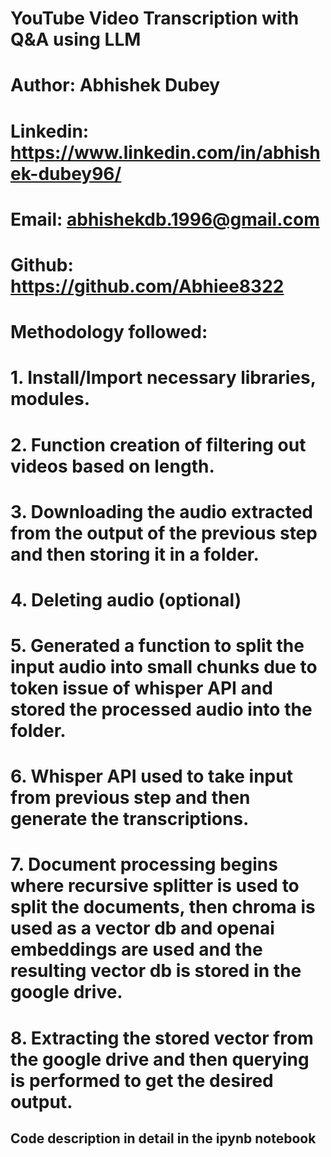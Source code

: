 # YouTube Video Transcription with Q&A using LLM
# Author: Abhishek Dubey
# Linkedin: https://www.linkedin.com/in/abhishek-dubey96/
# Email: abhishekdb.1996@gmail.com
# Github: https://github.com/Abhiee8322

# Methodology followed:

# 1. Install/Import necessary libraries, modules.
# 2. Function creation of filtering out videos based on length.
# 3. Downloading the audio extracted from the output of the previous step and then storing it in a folder.
# 4. Deleting audio (optional)
# 5. Generated a function to split the input audio into small chunks due to token issue of whisper API and stored the processed audio into the folder.
# 6. Whisper API used to take input from previous step and then generate the transcriptions.
# 7. Document processing begins where recursive splitter is used to split the documents, then chroma is used as a vector db and openai embeddings are used and the resulting vector db is stored in the google drive.
# 8. Extracting the stored vector from the google drive and then querying is performed to get the desired output.

## Code description in detail in the ipynb notebook
